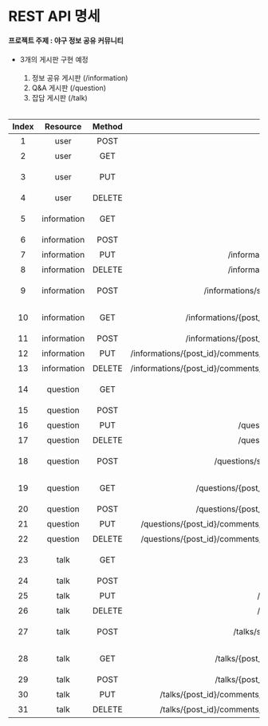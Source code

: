 # REST API 명세
#### 프로젝트 주제 : 야구 정보 공유 커뮤니티

- 3개의 게시판 구현 예정<br><br>
  1. 정보 공유 게시판 (/information)
  2. Q&A 게시판 (/question)
  3. 잡담 게시판 (/talk)
<br><br>

| Index | Resource | Method | URI | Description |
|:-----:|:--------:|:------:|----:|------------:|
|1|user|POST| /users|사용자 등록|
|2|user|GET| /users|사용자 조회|
|3|user|PUT| /users|사용자 정보 수정|
|4|user|DELETE| /users|사용자 삭제|
|5|information|GET| /informations|게시물 목록 조회|
|6|information|POST| /informations|게시물 등록|
|7|information|PUT| /informations/{post_id}|게시물 수정|
|8|information|DELETE| /informations/{post_id}|게시물 삭제|
|9|information|POST| /informations/scrap/{post_id}|게시물 스크랩|
|10|information|GET| /informations/{post_id}/comments|게시물 내용 조회|
|11|information|POST| /informations/{post_id}/comments|댓글 등록|
|12|information|PUT| /informations/{post_id}/comments/{comment_id}|댓글 수정|
|13|information|DELETE| /informations/{post_id}/comments/{comment_id}|댓글 삭제|
|14|question|GET| /questions|게시물 목록 조회|
|15|question|POST| /questions|게시물 등록|
|16|question|PUT| /questions/{post_id}|게시물 수정|
|17|question|DELETE| /questions/{post_id}|게시물 삭제|
|18|question|POST| /questions/scrap/{post_id}|게시물 스크랩|
|19|question|GET| /questions/{post_id}/comments|게시물 내용 조회|
|20|question|POST| /questions/{post_id}/comments|댓글 등록|
|21|question|PUT| /questions/{post_id}/comments/{comment_id}|댓글 수정|
|22|question|DELETE| /questions/{post_id}/comments/{comment_id}|댓글 삭제|
|23|talk|GET| /talks|게시물 목록 조회|
|24|talk|POST| /talks|게시물 등록|
|25|talk|PUT| /talks/{post_id}|게시물 수정|
|26|talk|DELETE| /talks/{post_id}|게시물 삭제|
|27|talk|POST| /talks/scrap/{post_id}|게시물 스크랩|
|28|talk|GET| /talks/{post_id}/comments|게시물 내용 조회|
|29|talk|POST| /talks/{post_id}/comments|댓글 등록|
|30|talk|PUT| /talks/{post_id}/comments/{comment_id}|댓글 수정|
|31|talk|DELETE| /talks/{post_id}/comments/{comment_id}|댓글 삭제|

